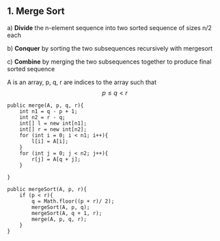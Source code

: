## 1. Merge Sort

a\) **Divide** the n-element sequence into two sorted sequence of sizes n/2 each

b\) **Conquer** by sorting the two subsequences recursively with mergesort

c\) **Combine** by merging the two subsequences together to produce final sorted sequence

A is an array, p, q, r are indices to the array such that $$p \leq q \lt r$$

```
public merge(A, p, q, r){
    int n1 = q - p + 1;
    int n2 = r - q;
    int[] l = new int[n1];
    int[] r = new int[n2];
    for (int i = 0; i < n1; i++){
        l[i] = A[i];
    }
    for (int j = 0; j < n2; j++){
        r[j] = A[q + j];
    }

}
```

```
public mergeSort(A, p, r){
    if (p < r){
        q = Math.floor((p + r)/ 2);
        mergeSort(A, p, q);
        mergeSort(A, q + 1, r);
        merge(A, p, q, r);
    }
}
```



